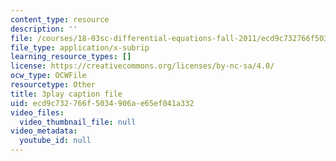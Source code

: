 ```yaml
---
content_type: resource
description: ''
file: /courses/18-03sc-differential-equations-fall-2011/ecd9c732766f5034906ae65ef041a332_zmzyW1rP-hk.vtt
file_type: application/x-subrip
learning_resource_types: []
license: https://creativecommons.org/licenses/by-nc-sa/4.0/
ocw_type: OCWFile
resourcetype: Other
title: 3play caption file
uid: ecd9c732-766f-5034-906a-e65ef041a332
video_files:
  video_thumbnail_file: null
video_metadata:
  youtube_id: null
---
```

